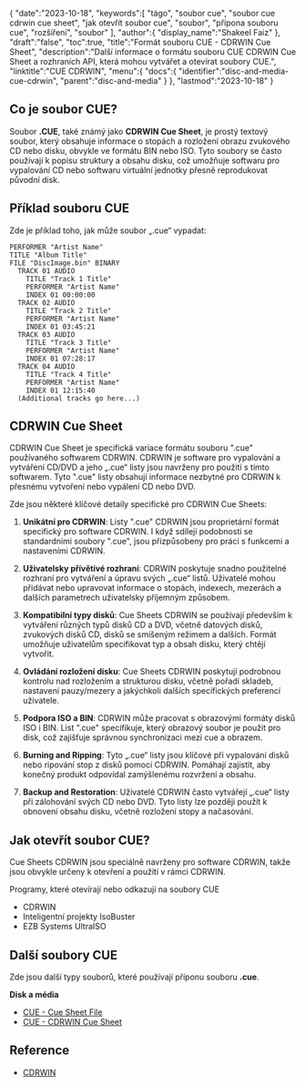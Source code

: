 {
"date":"2023-10-18",
   "keywords":[
"tágo",
"soubor cue",
"soubor cue cdrwin cue sheet",
"jak otevřít soubor cue",
"soubor",
"přípona souboru cue",
"rozšíření",
"soubor"
],
   "author":{
"display_name":"Shakeel Faiz"
},
"draft":"false",
"toc":true,
"title":"Formát souboru CUE - CDRWIN Cue Sheet",
   "description":"Další informace o formátu souboru CUE CDRWIN Cue Sheet a rozhraních API, která mohou vytvářet a otevírat soubory CUE.",
   "linktitle":"CUE CDRWIN",
   "menu":{
      "docs":{
         "identifier":"disc-and-media-cue-cdrwin",
         "parent":"disc-and-media"
}
},
"lastmod":"2023-10-18"
}

## Co je soubor CUE?

Soubor **.CUE**, také známý jako **CDRWIN Cue Sheet**, je prostý textový soubor, který obsahuje informace o stopách a rozložení obrazu zvukového CD nebo disku, obvykle ve formátu BIN nebo ISO. Tyto soubory se často používají k popisu struktury a obsahu disku, což umožňuje softwaru pro vypalování CD nebo softwaru virtuální jednotky přesně reprodukovat původní disk.

## Příklad souboru CUE

Zde je příklad toho, jak může soubor „.cue“ vypadat:

```
PERFORMER "Artist Name"
TITLE "Album Title"
FILE "DiscImage.bin" BINARY
  TRACK 01 AUDIO
    TITLE "Track 1 Title"
    PERFORMER "Artist Name"
    INDEX 01 00:00:00
  TRACK 02 AUDIO
    TITLE "Track 2 Title"
    PERFORMER "Artist Name"
    INDEX 01 03:45:21
  TRACK 03 AUDIO
    TITLE "Track 3 Title"
    PERFORMER "Artist Name"
    INDEX 01 07:28:17
  TRACK 04 AUDIO
    TITLE "Track 4 Title"
    PERFORMER "Artist Name"
    INDEX 01 12:15:40
  (Additional tracks go here...)
```

## CDRWIN Cue Sheet

CDRWIN Cue Sheet je specifická variace formátu souboru ".cue" používaného softwarem CDRWIN. CDRWIN je software pro vypalování a vytváření CD/DVD a jeho „.cue“ listy jsou navrženy pro použití s tímto softwarem. Tyto ".cue" listy obsahují informace nezbytné pro CDRWIN k přesnému vytvoření nebo vypálení CD nebo DVD.

Zde jsou některé klíčové detaily specifické pro CDRWIN Cue Sheets:

1. **Unikátní pro CDRWIN**: Listy ".cue" CDRWIN jsou proprietární formát specifický pro software CDRWIN. I když sdílejí podobnosti se standardními soubory ".cue", jsou přizpůsobeny pro práci s funkcemi a nastaveními CDRWIN.
    






2. **Uživatelsky přívětivé rozhraní**: CDRWIN poskytuje snadno použitelné rozhraní pro vytváření a úpravu svých „.cue“ listů. Uživatelé mohou přidávat nebo upravovat informace o stopách, indexech, mezerách a dalších parametrech uživatelsky příjemným způsobem.
    






3. **Kompatibilní typy disků**: Cue Sheets CDRWIN se používají především k vytváření různých typů disků CD a DVD, včetně datových disků, zvukových disků CD, disků se smíšeným režimem a dalších. Formát umožňuje uživatelům specifikovat typ a obsah disku, který chtějí vytvořit.
    






4. **Ovládání rozložení disku**: Cue Sheets CDRWIN poskytují podrobnou kontrolu nad rozložením a strukturou disku, včetně pořadí skladeb, nastavení pauzy/mezery a jakýchkoli dalších specifických preferencí uživatele.
    






5. **Podpora ISO a BIN**: CDRWIN může pracovat s obrazovými formáty disků ISO i BIN. List ".cue" specifikuje, který obrazový soubor je použit pro disk, což zajišťuje správnou synchronizaci mezi cue a obrazem.
    






6. **Burning and Ripping**: Tyto „.cue“ listy jsou klíčové při vypalování disků nebo ripování stop z disků pomocí CDRWIN. Pomáhají zajistit, aby konečný produkt odpovídal zamýšlenému rozvržení a obsahu.
    






7. **Backup and Restoration**: Uživatelé CDRWIN často vytvářejí „.cue“ listy při zálohování svých CD nebo DVD. Tyto listy lze později použít k obnovení obsahu disku, včetně rozložení stopy a načasování.

## Jak otevřít soubor CUE?

Cue Sheets CDRWIN jsou speciálně navrženy pro software CDRWIN, takže jsou obvykle určeny k otevření a použití v rámci CDRWIN.

Programy, které otevírají nebo odkazují na soubory CUE

- CDRWIN
- Inteligentní projekty IsoBuster
- EZB Systems UltraISO

## Další soubory CUE

Zde jsou další typy souborů, které používají příponu souboru **.cue**.

**Disk a média**
- [CUE - Cue Sheet File](/cs/disc-and-media/cue/)
- [CUE - CDRWIN Cue Sheet](/cs/disc-and-media/cue-cdrwin/)

## Reference
* [CDRWIN](https://en.wikipedia.org/wiki/CDRWIN)

